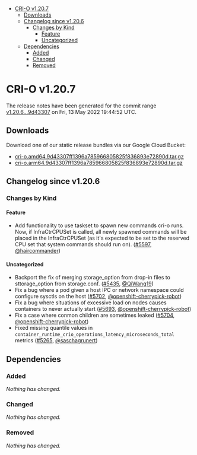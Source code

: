 - [CRI-O v1.20.7](#cri-o-v1207)
  - [Downloads](#downloads)
  - [Changelog since v1.20.6](#changelog-since-v1206)
    - [Changes by Kind](#changes-by-kind)
      - [Feature](#feature)
      - [Uncategorized](#uncategorized)
  - [Dependencies](#dependencies)
    - [Added](#added)
    - [Changed](#changed)
    - [Removed](#removed)

# CRI-O v1.20.7

The release notes have been generated for the commit range
[v1.20.6...9d43307](https://github.com/cri-o/cri-o/compare/v1.20.6...9d43307ff1396a785966805825f836893e72890d) on Fri, 13 May 2022 19:44:52 UTC.

## Downloads

Download one of our static release bundles via our Google Cloud Bucket:

- [cri-o.amd64.9d43307ff1396a785966805825f836893e72890d.tar.gz](https://storage.googleapis.com/k8s-conform-cri-o/artifacts/cri-o.amd64.9d43307ff1396a785966805825f836893e72890d.tar.gz)
- [cri-o.arm64.9d43307ff1396a785966805825f836893e72890d.tar.gz](https://storage.googleapis.com/k8s-conform-cri-o/artifacts/cri-o.arm64.9d43307ff1396a785966805825f836893e72890d.tar.gz)

## Changelog since v1.20.6

### Changes by Kind

#### Feature
 - Add functionality to use taskset to spawn new commands cri-o runs. Now, if InfraCtrCPUSet is called, all newly spawned commands will be placed in the InfraCtrCPUSet (as it's expected to be set to the reserved CPU set that system commands should run on). ([#5597](https://github.com/cri-o/cri-o/pull/5597), [@haircommander](https://github.com/haircommander))

#### Uncategorized
 - Backport the fix of merging storage_option from drop-in files to sttorage_option from storage.conf. ([#5435](https://github.com/cri-o/cri-o/pull/5435), [@QiWang19](https://github.com/QiWang19))
 - Fix a bug where a pod given a host IPC or network namespace could configure sysctls on the host ([#5702](https://github.com/cri-o/cri-o/pull/5702), [@openshift-cherrypick-robot](https://github.com/openshift-cherrypick-robot))
 - Fix a bug where situations of excessive load on nodes causes containers to never actually start ([#5693](https://github.com/cri-o/cri-o/pull/5693), [@openshift-cherrypick-robot](https://github.com/openshift-cherrypick-robot))
 - Fix a case where conmon children are sometimes leaked ([#5704](https://github.com/cri-o/cri-o/pull/5704), [@openshift-cherrypick-robot](https://github.com/openshift-cherrypick-robot))
 - Fixed missing quantile values in `container_runtime_crio_operations_latency_microseconds_total` metrics ([#5265](https://github.com/cri-o/cri-o/pull/5265), [@saschagrunert](https://github.com/saschagrunert))

## Dependencies

### Added
_Nothing has changed._

### Changed
_Nothing has changed._

### Removed
_Nothing has changed._
